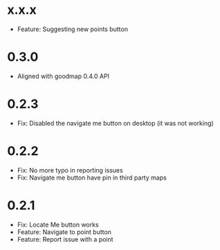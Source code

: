 # x.x.x
- Feature: Suggesting new points button

# 0.3.0
- Aligned with goodmap 0.4.0 API

# 0.2.3
- Fix: Disabled the navigate me button on desktop (it was not working) 

# 0.2.2
- Fix: No more typo in reporting issues
- Fix: Navigate me button have pin in third party maps

# 0.2.1
- Fix: Locate Me button works
- Feature: Navigate to point button
- Feature: Report issue with a point
